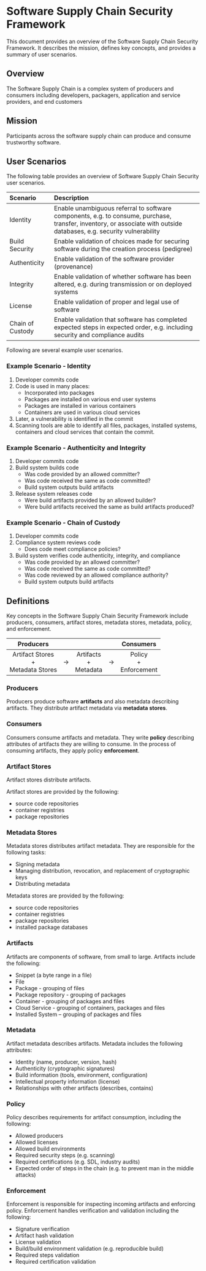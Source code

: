 # Software Supply Chain Security Framework

This document provides an overview of the Software Supply Chain Security Framework. It describes the mission, defines key concepts, and provides a summary of user scenarios.

## Overview

The Software Supply Chain is a complex system of producers and consumers including developers, packagers, application and service providers, and end customers

## Mission

Participants across the software supply chain can produce and consume trustworthy software.


## User Scenarios

The following table provides an overview of Software Supply Chain Security user scenarios.


| Scenario       | Description  |
| :------------- | :---------- |
|  Identity | Enable unambiguous referral to software components, e.g. to consume, purchase, transfer, inventory, or associate with outside databases, e.g. security vulnerability |
|Build Security|Enable validation of choices made for securing software during the creation process (pedigree)|
|Authenticity|Enable validation of the software provider (provenance)|
|Integrity|Enable validation of whether software has been altered, e.g. during transmission or on deployed systems|
|License|Enable validation of proper and legal use of software|
|Chain of Custody|Enable validation that software has completed expected steps in expected order, e.g. including security and compliance audits|

Following are several example user scenarios.

### Example Scenario - Identity

1. Developer commits code
2. Code is used in many places:
    * Incorporated into packages
    * Packages are installed on various end user systems
    * Packages are installed in various containers
    * Containers are used in various cloud services
3. Later, a vulnerability is identified in the commit
4. Scanning tools are able to identify all files, packages, installed systems, containers and cloud services that contain the commit.    
### Example Scenario - Authenticity and Integrity
1. Developer commits code
2. Build system builds code
    * Was code provided by an allowed committer?
    * Was code received the same as code committed?
    * Build system outputs build artifacts
3. Release system releases code
    * Were build artifacts provided by an allowed builder?
    * Were build artifacts received the same as build artifacts produced?
    
### Example Scenario - Chain of Custody
1. Developer commits code
2. Compliance system reviews code
   * Does code meet compliance policies?
2. Build system verifies code authenticity, integrity, and compliance
    * Was code provided by an allowed committer?
    * Was code received the same as code committed?
    * Was code reviewed by an allowed compliance authority?
    * Build system outputs build artifacts

## Definitions
Key concepts in the Software Supply Chain Security Framework include producers, consumers, artifact stores, metadata stores, metadata, policy, and enforcement.

|Producers||||Consumers|
|:-----:|:-----:|:-----:|:-----:|:-----:|
|Artifact Stores<br>+<br>Metadata Stores|->|Artifacts<br>+<br>Metadata|->|Policy<br>+<br>Enforcement|
 
### Producers

Producers produce software **artifacts** and also metadata describing artifacts. They distribute artifact metadata via **metadata stores**.

### Consumers

Consumers consume artifacts and metadata. They write **policy** describing attributes of artifacts they are willing to consume. In the process of consuming artifacts, they apply policy **enforcement**.

### Artifact Stores
Artifact stores distribute artifacts.

Artifact stores are provided by the following:
* source code repositories
* container registries
* package repositories

### Metadata Stores
Metadata stores distributes artifact metadata. They are responsible for the following tasks:
*	Signing metadata
*	Managing distribution, revocation, and replacement of cryptographic keys
*	Distributing metadata

Metadata stores are provided by the following:
* source code repositories
* container registries
* package repositories
* installed package databases

### Artifacts

Artifacts are components of software, from small to large. Artifacts include the following:
* Snippet (a byte range in a file)
* File
* Package - grouping of files
* Package repository - grouping of packages
* Container - grouping of packages and files
* Cloud Service - grouping of containers, packages and files
* Installed System – grouping of packages and files

### Metadata
Artifact metadata describes artifacts. Metadata includes the following attributes:
*	Identity (name, producer, version, hash)
*	Authenticity (cryptographic signatures)
*	Build information (tools, environment, configuration)
*	Intellectual property information (license)
*	Relationships with other artifacts (describes, contains)

### Policy
Policy describes requirements for artifact consumption, including the following:
*	Allowed producers
*	Allowed licenses
*	Allowed build environments
*	Required security steps (e.g. scanning)
*	Required certifications (e.g. SDL, industry audits)
*	Expected order of steps in the chain (e.g. to prevent man in the middle attacks)

### Enforcement
Enforcement is responsible for inspecting incoming artifacts and enforcing policy. Enforcement handles verification and validation including the following:
*	Signature verification
*	Artifact hash validation
*	License validation
*	Build/build environment validation (e.g. reproducible build)
*	Required steps validation
*	Required certification validation
